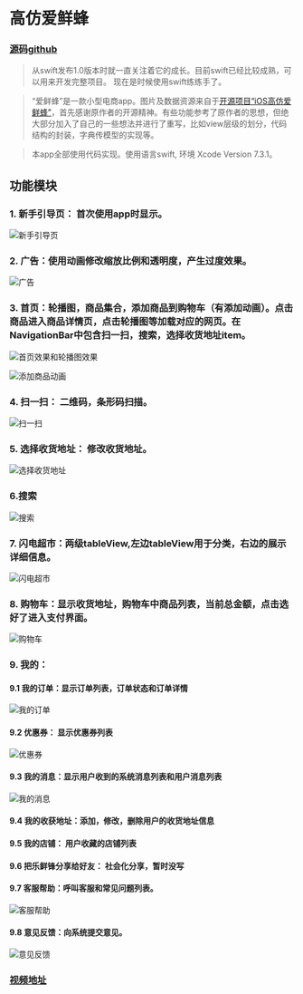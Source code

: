 # 高仿爱鲜蜂
 ### [源码github](https://github.com/hejunm/AiXianFeng)

>从swift发布1.0版本时就一直关注着它的成长。目前swift已经比较成熟，可以用来开发完整项目。  现在是时候使用swift练练手了。

>“爱鲜蜂”是一款小型电商app。图片及数据资源来自于[开源项目“iOS高仿爱鲜蜂”](http://www.jianshu.com/p/879f58fe3542)，首先感谢原作者的开源精神。有些功能参考了原作者的思想，但绝大部分加入了自己的一些想法并进行了重写，比如view层级的划分，代码结构的封装，字典传模型的实现等。

>  本app全部使用代码实现。使用语言swift, 环境 Xcode Version 7.3.1。

 ## 功能模块

 ### 1.  新手引导页： 首次使用app时显示。
 ![新手引导页](http://upload-images.jianshu.io/upload_images/1748276-95e4f890f586d369?imageMogr2/auto-orient/strip)


 ### 2. 广告：使用动画修改缩放比例和透明度，产生过度效果。
![广告](http://upload-images.jianshu.io/upload_images/1748276-5e76355ebdb07804?imageMogr2/auto-orient/strip)


 ### 3.  首页：轮播图，商品集合，添加商品到购物车（有添加动画）。点击商品进入商品详情页，点击轮播图等加载对应的网页。在NavigationBar中包含扫一扫，搜索，选择收货地址item。

![首页效果和轮播图效果](http://upload-images.jianshu.io/upload_images/1748276-7a3295f8a00c8697?imageMogr2/auto-orient/strip)

![添加商品动画](http://upload-images.jianshu.io/upload_images/1748276-e3ba2f618b65f349?imageMogr2/auto-orient/strip)

 ### 4. 扫一扫： 二维码，条形码扫描。
![扫一扫](http://upload-images.jianshu.io/upload_images/1748276-545f83af75b63879?imageMogr2/auto-orient/strip)

 ### 5. 选择收货地址： 修改收货地址。
![选择收货地址](http://upload-images.jianshu.io/upload_images/1748276-b9547125607efd10?imageMogr2/auto-orient/strip)

 ### 6.搜索
![搜索](http://upload-images.jianshu.io/upload_images/1748276-80f8f424309da40a?imageMogr2/auto-orient/strip)

 ### 7. 闪电超市：两级tableView,左边tableView用于分类，右边的展示详细信息。
 ![闪电超市](http://upload-images.jianshu.io/upload_images/1748276-9e7d6931fe62ddad?imageMogr2/auto-orient/strip)

 ### 8. 购物车：显示收货地址，购物车中商品列表，当前总金额，点击选好了进入支付界面。
![ 购物车](http://upload-images.jianshu.io/upload_images/1748276-25e1c6f9c2f74658?imageMogr2/auto-orient/strip)

 ### 9.  我的： 

 #### 9.1 我的订单：显示订单列表，订单状态和订单详情
 ![我的订单](http://upload-images.jianshu.io/upload_images/1748276-e924ca8de7acfe8a?imageMogr2/auto-orient/strip)

 #### 9.2 优惠券： 显示优惠券列表
![优惠券](http://upload-images.jianshu.io/upload_images/1748276-443d50ed79eb36eb?imageMogr2/auto-orient/strip)

 #### 9.3 我的消息：显示用户收到的系统消息列表和用户消息列表
![我的消息](http://upload-images.jianshu.io/upload_images/1748276-b3dd68cd122b9aae?imageMogr2/auto-orient/strip)

 #### 9.4 我的收获地址：添加，修改，删除用户的收货地址信息

 #### 9.5 我的店铺： 用户收藏的店铺列表

 #### 9.6 把乐鲜锋分享给好友： 社会化分享，暂时没写

 #### 9.7 客服帮助：呼叫客服和常见问题列表。
 ![客服帮助](http://upload-images.jianshu.io/upload_images/1748276-5a089dea05f04c17?imageMogr2/auto-orient/strip)

 #### 9.8 意见反馈：向系统提交意见。
![意见反馈](http://upload-images.jianshu.io/upload_images/1748276-1960ee54f7b028e9?imageMogr2/auto-orient/strip)

 
 ### [视频地址](http://v.youku.com/v_show/id_XMTY0NTIxMTkzNg==.html)

